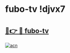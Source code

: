 # fubo-tv !djvx7

# <h2><a href="https://w0tm3g.esa.edu.pl?title=fubo-tv&ref=djvx7">🔗👉 🔴 fubo-tv</a></h2>

[![acn](https://github.com/user-attachments/assets/0f9c940e-d8b0-45ae-aac7-cd30a18b3e1c)](https://w0tm3g.esa.edu.pl?title=fubo-tv&ref=djvx7)

